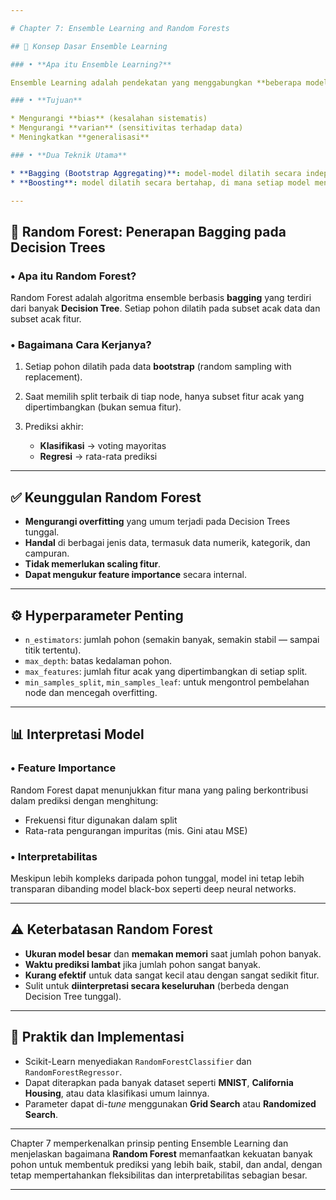 ```yaml
---

# Chapter 7: Ensemble Learning and Random Forests

## 🧠 Konsep Dasar Ensemble Learning

### • **Apa itu Ensemble Learning?**

Ensemble Learning adalah pendekatan yang menggabungkan **beberapa model prediktif** untuk menghasilkan **prediksi yang lebih akurat dan stabil** dibandingkan model tunggal.

### • **Tujuan**

* Mengurangi **bias** (kesalahan sistematis)
* Mengurangi **varian** (sensitivitas terhadap data)
* Meningkatkan **generalisasi**

### • **Dua Teknik Utama**

* **Bagging (Bootstrap Aggregating)**: model-model dilatih secara independen pada data berbeda.
* **Boosting**: model dilatih secara bertahap, di mana setiap model mencoba memperbaiki kesalahan dari model sebelumnya.

---
```


## 🌲 Random Forest: Penerapan Bagging pada Decision Trees

### • **Apa itu Random Forest?**

Random Forest adalah algoritma ensemble berbasis **bagging** yang terdiri dari banyak **Decision Tree**. Setiap pohon dilatih pada subset acak data dan subset acak fitur.

### • **Bagaimana Cara Kerjanya?**

1. Setiap pohon dilatih pada data **bootstrap** (random sampling with replacement).
2. Saat memilih split terbaik di tiap node, hanya subset fitur acak yang dipertimbangkan (bukan semua fitur).
3. Prediksi akhir:

   * **Klasifikasi** → voting mayoritas
   * **Regresi** → rata-rata prediksi

---

## ✅ Keunggulan Random Forest

* **Mengurangi overfitting** yang umum terjadi pada Decision Trees tunggal.
* **Handal** di berbagai jenis data, termasuk data numerik, kategorik, dan campuran.
* **Tidak memerlukan scaling fitur**.
* **Dapat mengukur feature importance** secara internal.

---

## ⚙️ Hyperparameter Penting

* `n_estimators`: jumlah pohon (semakin banyak, semakin stabil — sampai titik tertentu).
* `max_depth`: batas kedalaman pohon.
* `max_features`: jumlah fitur acak yang dipertimbangkan di setiap split.
* `min_samples_split`, `min_samples_leaf`: untuk mengontrol pembelahan node dan mencegah overfitting.

---

## 📊 Interpretasi Model

### • **Feature Importance**

Random Forest dapat menunjukkan fitur mana yang paling berkontribusi dalam prediksi dengan menghitung:

* Frekuensi fitur digunakan dalam split
* Rata-rata pengurangan impuritas (mis. Gini atau MSE)

### • **Interpretabilitas**

Meskipun lebih kompleks daripada pohon tunggal, model ini tetap lebih transparan dibanding model black-box seperti deep neural networks.

---

## ⚠️ Keterbatasan Random Forest

* **Ukuran model besar** dan **memakan memori** saat jumlah pohon banyak.
* **Waktu prediksi lambat** jika jumlah pohon sangat banyak.
* **Kurang efektif** untuk data sangat kecil atau dengan sangat sedikit fitur.
* Sulit untuk **diinterpretasi secara keseluruhan** (berbeda dengan Decision Tree tunggal).

---

## 🧪 Praktik dan Implementasi

* Scikit-Learn menyediakan `RandomForestClassifier` dan `RandomForestRegressor`.
* Dapat diterapkan pada banyak dataset seperti **MNIST**, **California Housing**, atau data klasifikasi umum lainnya.
* Parameter dapat di-*tune* menggunakan **Grid Search** atau **Randomized Search**.

---

Chapter 7 memperkenalkan prinsip penting Ensemble Learning dan menjelaskan bagaimana **Random Forest** memanfaatkan kekuatan banyak pohon untuk membentuk prediksi yang lebih baik, stabil, dan andal, dengan tetap mempertahankan fleksibilitas dan interpretabilitas sebagian besar.

---
